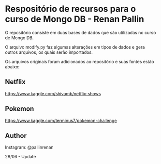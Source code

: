 # Respositório de recursos para o curso de Mongo DB - Renan Pallin

O repositório consiste em duas bases de dados que são utilizadas no curso de Mongo DB.

O arquivo modify.py faz algumas alterações em tipos de dados e gera outros arquivos, os quais serão importados.



Os arquivos originais foram adicionados ao repositório e suas fontes estão abaixo:

## Netflix

https://www.kaggle.com/shivamb/netflix-shows

## Pokemon

https://www.kaggle.com/terminus7/pokemon-challenge

## Author

Instagram:
@pallinrenan

28/06 - Update

